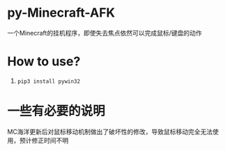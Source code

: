 # py-Minecraft-AFK
一个Minecraft的挂机程序，即使失去焦点依然可以完成鼠标/键盘的动作

# How to use?
1. `pip3 install pywin32`

# 一些有必要的说明
MC海洋更新后对鼠标移动机制做出了破坏性的修改，导致鼠标移动完全无法使用，预计修正时间不明
